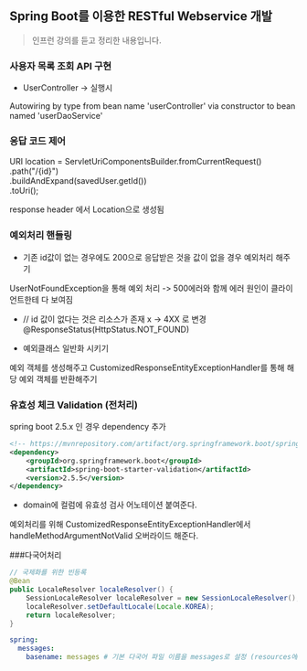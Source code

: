 ## Spring Boot를 이용한 RESTful Webservice 개발

> 인프런 강의를 듣고 정리한 내용입니다.



### 사용자 목록 조회 API 구현

- UserController -> 실행시 <br>

Autowiring by type from bean name 'userController' via constructor to bean named 'userDaoService'

### 응답 코드 제어

URI location = ServletUriComponentsBuilder.fromCurrentRequest()<br>
.path("/{id}")<br>
.buildAndExpand(savedUser.getId())<br>
.toUri();

response header 에서 Location으로 생성됨

### 예외처리 핸들링

- 기존 id값이 없는 경우에도 200으로 응답받은 것을 값이 없을 경우 예외처리 해주기

UserNotFoundException을 통해 예외 처리 -> 500에러와 함께 에러 원인이 클라이언트한테 다 보여짐

- // id 값이 없다는 것은 리소스가 존재 x -> 4XX 로 변경<br>
  @ResponseStatus(HttpStatus.NOT_FOUND) 


- 예외클래스 일반화 시키기

예외 객체를 생성해주고 CustomizedResponseEntityExceptionHandler를 통해 해당 예외 객체를 반환해주기

### 유효성 체크 Validation (전처리)

spring boot 2.5.x 인 경우
dependency 추가
```xml
<!-- https://mvnrepository.com/artifact/org.springframework.boot/spring-boot-starter-validation -->
<dependency>
    <groupId>org.springframework.boot</groupId>
    <artifactId>spring-boot-starter-validation</artifactId>
    <version>2.5.5</version>
</dependency>
```

- domain에 컬럼에 유효성 검사 어노테이션 붙여준다. 

예외처리를 위해 CustomizedResponseEntityExceptionHandler에서 handleMethodArgumentNotValid
오버라이드 해준다.

###다국어처리

```java
// 국제화를 위한 빈등록
@Bean
public LocaleResolver localeResolver() {
    SessionLocaleResolver localeResolver = new SessionLocaleResolver();
    localeResolver.setDefaultLocale(Locale.KOREA);
    return localeResolver;
}
```
```yml
spring:
  messages:
    basename: messages # 기본 다국어 파일 이름을 messages로 설정 (resources에 생성)
```


